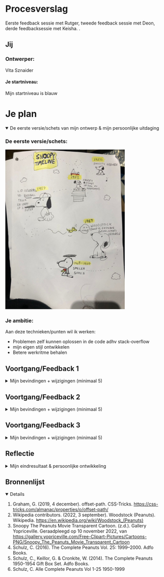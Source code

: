 # Procesverslag
Eerste feedback sessie met Rutger, tweede feedback sessie met Deon, derde feedbacksessie met Keisha. . 


## Jij

### Ontwerper:
Vita Sznaider

#### Je startniveau:
Mijn startniveau is blauw




# Je plan

<details open>
  <summary>De eerste versie/schets van mijn ontwerp & mijn persoonlijke uitdaging</summary>

  ### De eerste versie/schets:
  <img src="readme-images/schets.jpg" width ="375px" alt="eerste schets">


  ### Je ambitie: 
  Aan deze technieken/punten wil ik werken:
  - Problemen zelf kunnen oplossen in de code adhv stack-overflow
  - mijn eigen stijl ontwikkelen
  - Betere werkritme behalen
</details>




## Voortgang/Feedback 1

<details>
  <summary>Mijn bevindingen + wijzigingen (minimaal 5)</summary>

  ### Bevinding 1:
  In de eerste feedback sessie zei Rutger dat mijn schets leuk is maar dat ik na moet denken over wat hem uniek maakt.

  #### oplossing:
  Ik heb de vormgeving van Snoopy overgenomen met kromme lijnen en een naïef opmaak. 


  ### Bevinding 2:
  Tip: Je kan de "comic" vormgeving aanhouden met vierkante blokken en horizontal scrolling
  #### oplossing:
  Ik heb de ordered list in een flexbox gestopt en deze wordt horizontaal weergegeven
  <img src="tijdlijn/readme-images/eerstepagina.png" width="375px"; alt="eerste ontwikkeling in de pagina, horizontale lijst">

  ### Bevinding 3:
  Je zou ook de tekenstijl kunnen toevoegen en gebruik maken van zwart/wit van de oude snoopy
  #### oplossing:
  Ik heb de tekenstijl toegevoegd door consistent te zijn met de svg's die ik plaats en de minimalistische tekenstijl. 
 
  ### Bevinding 4:
  Je moet nadenken over interacties
  #### oplossing:
  Ik ging meteen aan de slag en heb een animatie van vliegende woodstock gemaakt. 

  ### Bevinding 5:
  Goed idee, snoopy heeft veel uiterlijken om uit te werken.  
  #### oplossing:
  Ik heb verschillende vormen van Snoopy gekozen om in mijn tijdlijn weer te geven, om een overzichtelijk beeld te geven. 


  ### Bevinding 6:
  Lijkt te veel op een tijdlijn
  <img src="../tijdlijn/readme-images/tweedepagina.png" width="375px" alt="tweede ontwikkeling in de pagina 'knoppen'">  
  #### oplossing:
  Snoopy fases als actuele snoopy's uit de geschiedenis weergegeven
  <img src="../tijdlijn/readme-images/derdepagina.png" width="375px" alt="derde ontwikkeling in de pagina met snoopys">  
</details>




## Voortgang/Feedback 2

<details>
  <summary>Mijn bevindingen + wijzigingen (minimaal 5)</summary>
  
  ### Bevinding 1:
  Deon zei dat mijn kleurenpalet rood mist
  #### oplossing:
  Ik heb een rood huisje van Snoopy als achtergrond toegevoegd



  ### Bevinding 2:
  Er waren geen states.

  #### oplossing:
  Ik heb een hover state toegevoegd waarbij de buttons groter worden. Voor focus heb ik geexperimenteerd maar was mij niet echt gelukt, was alsnog tevreden met dat je via tab de buttons nog steeds kan selecteren. 


  ### Bevinding 3:
  Alt text miste in sommige afbeeldingen

  #### oplossing:
  Alt text aan alle foto's toegevoegd.


  ### Bevinding 4:
  Kleuren waren niet met variabelen (CSS properties) gemaakt
  #### oplossing:
  Alle kleuren aangepast en staan nu in de properties.
  

  ### Bevinding 5:
  Er zijn pixels bij sommige plekken.
  #### oplossing:
  Ik heb de pixels vervangen door toegestaan relative units (meestal em)


  ### Bevinding 5:
  *Je hebt Snoopy gekozen, niet woodstock*
  #### oplossing:
  Ik heb verder meer gefocust op Snoopy zelf dan zijn beste vriend, ook al doen ze alles samen. Interacties met Snoopy bedacht en gemaakt.

</details>




## Voortgang/Feedback 3

<details>
  <summary>Mijn bevindingen + wijzigingen (minimaal 5)</summary>
  
  ### Bevinding 1:
  In de CSS miste er per onderdeel een kopje
  #### oplossing:
  Heb de code geformat met CSS formatter en beautify, spaties toegevoegd en kopjes.


  ### Bevinding 2:
  Bronnen misten 
  #### oplossing:
  Heb de bronnen toegevoegd



  ### Bevinding 3:
  de wolken vliegen over de plaatjes heen
  <img src="../tijdlijn/readme-images/vierdepagina.png" width="375px" alt="vierde ontwikkeling in de pagina met wolken op de plaatjes">  
  #### oplossing:
  Heb de wolken bij de details pagina's weggehaald/uitgezet (display:none gegeven aan de header)
  <img src="../tijdlijn/readme-images/zonderwolken.png" width="375px" alt="vierde ontwikkeling in de pagina zonder wolken op de plaatjes">  
 
 
  ### Bevinding 2:
  Secties die ik niet ga gebruiken staan nog overal
  #### oplossing:
  Heb de regels die ik nier had gebruikt weggehaald.





</details>




## Reflectie

<details>
  <summary>Mijn eindresultaat & persoonlijke ontwikkeling</summary>

  ### Je uitkomst - karakteristiek screenshot(s):
  <img src="/../tijdlijn/readme-images/huidigontwerp.png" width="375px" alt="huidig ontwerp">


  ### Dit ging goed/Heb ik geleerd: 
Woodstock animatie is waar ik de meeste complimenten voor heb gekregen.

Het ontwerp is mooier geworden dan mijn vrienden en familie hebben bedacht. 

Ik ben nu gewend aan de werkritme waaraan ik wou wennen.

ik heb meerdere dingen geleerd, waaronder:
-voor bijna elk probleem is een *stack overflow* post. In hoeverre de code die daar aangeboden wordt betrouwbaar/ethisch is is aan de ontwerper te bepalen. 
-met svg's hebben we meer controle over de *texture* van wat we proberen te creeren. 
-*offset path* is de manier om een element op jouw manier te animeren.
-last-of-type(2) bestaat niet, alleen *nth-last-of-type(2)*.
-Het is onderandere daarom verstandig om geen selectors van last-of-type te gebruiken als je nog niet klaar bent met je 'types.'
-Goed om vanuit het hart te werken omdat je dan meer zin hebt in het project, ipv constant betere en ingewikkeldere codepens te zoeken.
-kleuren moeten in root:.(css properties)
  <img src="readme-images/huidigontwerp.png" width="375px" alt="nogmaals mijn mooie index met de mooie kleine details in de h1">


  ### Dit was lastig/Is niet gelukt:
Aan het einde van het project kreeg ik steeds de plaatjes van de strips in beeld bij mijn index. Dat was niet de bedoeling.
Ik weet bijna zeker dat er een manier is om ze eenmaal te verstoppen zonder *veel regels code voor elk element*. 
Ik had ook graag andere achtergronden en spraak svg'tjes gemaakt. Aangezien het onverwachte urenlang duurde voordat ik de comics weer zelfstandig weg kreeg van mijn index maak ik me zorgen dat het net vlakbij de deadline mis kan gaan, die risico nemen doe ik niet. Maar ook omdat de pagina anders te druk wordt.

  <img src="readme-images/fail.jpg" width="375px" alt="jammer">
  <img src="readme-images/fail2.jpg" width="375px" alt="jammer2">

</details>




## Bronnenlijst

<details open>


1. Graham, G. (2019, 4 december). offset-path. CSS-Tricks. https://css-tricks.com/almanac/properties/o/offset-path/
2. Wikipedia contributors. (2022, 3 september). Woodstock (Peanuts). Wikipedia. https://en.wikipedia.org/wiki/Woodstock_(Peanuts)
3. Snoopy The Peanuts Movie Transparent Cartoon. (z.d.). Gallery Yopriceville. Geraadpleegd op 10 november 2022, van https://gallery.yopriceville.com/Free-Clipart-Pictures/Cartoons-PNG/Snoopy_The_Peanuts_Movie_Transparent_Cartoon
4. Schulz, C. (2016). The Complete Peanuts Vol. 25: 1999–2000. Adfo Books.
5. Schulz, C., Keillor, G. & Cronkite, W. (2014). The Complete Peanuts 1950-1954 Gift Box Set. Adfo Books.
6. Schulz, C. Alle Complete Peanuts Vol 1-25 1950-1999

</details>
